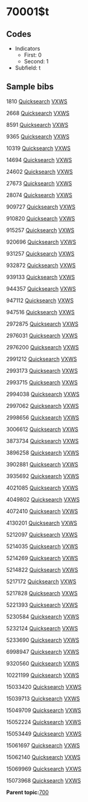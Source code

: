 # 70001$t

## Codes

-   Indicators
    -   First: 0
    -   Second: 1
-   Subfield: t

## Sample bibs

1810 [Quicksearch](https://search.library.yale.edu/catalog/1810) [VXWS](http://prodorbis.library.yale.edu:7014/vxws/GetHoldingsService?bibId=1810)

2668 [Quicksearch](https://search.library.yale.edu/catalog/2668) [VXWS](http://prodorbis.library.yale.edu:7014/vxws/GetHoldingsService?bibId=2668)

8591 [Quicksearch](https://search.library.yale.edu/catalog/8591) [VXWS](http://prodorbis.library.yale.edu:7014/vxws/GetHoldingsService?bibId=8591)

9365 [Quicksearch](https://search.library.yale.edu/catalog/9365) [VXWS](http://prodorbis.library.yale.edu:7014/vxws/GetHoldingsService?bibId=9365)

10319 [Quicksearch](https://search.library.yale.edu/catalog/10319) [VXWS](http://prodorbis.library.yale.edu:7014/vxws/GetHoldingsService?bibId=10319)

14694 [Quicksearch](https://search.library.yale.edu/catalog/14694) [VXWS](http://prodorbis.library.yale.edu:7014/vxws/GetHoldingsService?bibId=14694)

24602 [Quicksearch](https://search.library.yale.edu/catalog/24602) [VXWS](http://prodorbis.library.yale.edu:7014/vxws/GetHoldingsService?bibId=24602)

27673 [Quicksearch](https://search.library.yale.edu/catalog/27673) [VXWS](http://prodorbis.library.yale.edu:7014/vxws/GetHoldingsService?bibId=27673)

28074 [Quicksearch](https://search.library.yale.edu/catalog/28074) [VXWS](http://prodorbis.library.yale.edu:7014/vxws/GetHoldingsService?bibId=28074)

909727 [Quicksearch](https://search.library.yale.edu/catalog/909727) [VXWS](http://prodorbis.library.yale.edu:7014/vxws/GetHoldingsService?bibId=909727)

910820 [Quicksearch](https://search.library.yale.edu/catalog/910820) [VXWS](http://prodorbis.library.yale.edu:7014/vxws/GetHoldingsService?bibId=910820)

915257 [Quicksearch](https://search.library.yale.edu/catalog/915257) [VXWS](http://prodorbis.library.yale.edu:7014/vxws/GetHoldingsService?bibId=915257)

920696 [Quicksearch](https://search.library.yale.edu/catalog/920696) [VXWS](http://prodorbis.library.yale.edu:7014/vxws/GetHoldingsService?bibId=920696)

931257 [Quicksearch](https://search.library.yale.edu/catalog/931257) [VXWS](http://prodorbis.library.yale.edu:7014/vxws/GetHoldingsService?bibId=931257)

932872 [Quicksearch](https://search.library.yale.edu/catalog/932872) [VXWS](http://prodorbis.library.yale.edu:7014/vxws/GetHoldingsService?bibId=932872)

939133 [Quicksearch](https://search.library.yale.edu/catalog/939133) [VXWS](http://prodorbis.library.yale.edu:7014/vxws/GetHoldingsService?bibId=939133)

944357 [Quicksearch](https://search.library.yale.edu/catalog/944357) [VXWS](http://prodorbis.library.yale.edu:7014/vxws/GetHoldingsService?bibId=944357)

947112 [Quicksearch](https://search.library.yale.edu/catalog/947112) [VXWS](http://prodorbis.library.yale.edu:7014/vxws/GetHoldingsService?bibId=947112)

947516 [Quicksearch](https://search.library.yale.edu/catalog/947516) [VXWS](http://prodorbis.library.yale.edu:7014/vxws/GetHoldingsService?bibId=947516)

2972875 [Quicksearch](https://search.library.yale.edu/catalog/2972875) [VXWS](http://prodorbis.library.yale.edu:7014/vxws/GetHoldingsService?bibId=2972875)

2976031 [Quicksearch](https://search.library.yale.edu/catalog/2976031) [VXWS](http://prodorbis.library.yale.edu:7014/vxws/GetHoldingsService?bibId=2976031)

2976200 [Quicksearch](https://search.library.yale.edu/catalog/2976200) [VXWS](http://prodorbis.library.yale.edu:7014/vxws/GetHoldingsService?bibId=2976200)

2991212 [Quicksearch](https://search.library.yale.edu/catalog/2991212) [VXWS](http://prodorbis.library.yale.edu:7014/vxws/GetHoldingsService?bibId=2991212)

2993173 [Quicksearch](https://search.library.yale.edu/catalog/2993173) [VXWS](http://prodorbis.library.yale.edu:7014/vxws/GetHoldingsService?bibId=2993173)

2993715 [Quicksearch](https://search.library.yale.edu/catalog/2993715) [VXWS](http://prodorbis.library.yale.edu:7014/vxws/GetHoldingsService?bibId=2993715)

2994038 [Quicksearch](https://search.library.yale.edu/catalog/2994038) [VXWS](http://prodorbis.library.yale.edu:7014/vxws/GetHoldingsService?bibId=2994038)

2997062 [Quicksearch](https://search.library.yale.edu/catalog/2997062) [VXWS](http://prodorbis.library.yale.edu:7014/vxws/GetHoldingsService?bibId=2997062)

2998656 [Quicksearch](https://search.library.yale.edu/catalog/2998656) [VXWS](http://prodorbis.library.yale.edu:7014/vxws/GetHoldingsService?bibId=2998656)

3006612 [Quicksearch](https://search.library.yale.edu/catalog/3006612) [VXWS](http://prodorbis.library.yale.edu:7014/vxws/GetHoldingsService?bibId=3006612)

3873734 [Quicksearch](https://search.library.yale.edu/catalog/3873734) [VXWS](http://prodorbis.library.yale.edu:7014/vxws/GetHoldingsService?bibId=3873734)

3896258 [Quicksearch](https://search.library.yale.edu/catalog/3896258) [VXWS](http://prodorbis.library.yale.edu:7014/vxws/GetHoldingsService?bibId=3896258)

3902881 [Quicksearch](https://search.library.yale.edu/catalog/3902881) [VXWS](http://prodorbis.library.yale.edu:7014/vxws/GetHoldingsService?bibId=3902881)

3935692 [Quicksearch](https://search.library.yale.edu/catalog/3935692) [VXWS](http://prodorbis.library.yale.edu:7014/vxws/GetHoldingsService?bibId=3935692)

4021085 [Quicksearch](https://search.library.yale.edu/catalog/4021085) [VXWS](http://prodorbis.library.yale.edu:7014/vxws/GetHoldingsService?bibId=4021085)

4049802 [Quicksearch](https://search.library.yale.edu/catalog/4049802) [VXWS](http://prodorbis.library.yale.edu:7014/vxws/GetHoldingsService?bibId=4049802)

4072410 [Quicksearch](https://search.library.yale.edu/catalog/4072410) [VXWS](http://prodorbis.library.yale.edu:7014/vxws/GetHoldingsService?bibId=4072410)

4130201 [Quicksearch](https://search.library.yale.edu/catalog/4130201) [VXWS](http://prodorbis.library.yale.edu:7014/vxws/GetHoldingsService?bibId=4130201)

5212097 [Quicksearch](https://search.library.yale.edu/catalog/5212097) [VXWS](http://prodorbis.library.yale.edu:7014/vxws/GetHoldingsService?bibId=5212097)

5214035 [Quicksearch](https://search.library.yale.edu/catalog/5214035) [VXWS](http://prodorbis.library.yale.edu:7014/vxws/GetHoldingsService?bibId=5214035)

5214269 [Quicksearch](https://search.library.yale.edu/catalog/5214269) [VXWS](http://prodorbis.library.yale.edu:7014/vxws/GetHoldingsService?bibId=5214269)

5214822 [Quicksearch](https://search.library.yale.edu/catalog/5214822) [VXWS](http://prodorbis.library.yale.edu:7014/vxws/GetHoldingsService?bibId=5214822)

5217172 [Quicksearch](https://search.library.yale.edu/catalog/5217172) [VXWS](http://prodorbis.library.yale.edu:7014/vxws/GetHoldingsService?bibId=5217172)

5217828 [Quicksearch](https://search.library.yale.edu/catalog/5217828) [VXWS](http://prodorbis.library.yale.edu:7014/vxws/GetHoldingsService?bibId=5217828)

5221393 [Quicksearch](https://search.library.yale.edu/catalog/5221393) [VXWS](http://prodorbis.library.yale.edu:7014/vxws/GetHoldingsService?bibId=5221393)

5230584 [Quicksearch](https://search.library.yale.edu/catalog/5230584) [VXWS](http://prodorbis.library.yale.edu:7014/vxws/GetHoldingsService?bibId=5230584)

5232124 [Quicksearch](https://search.library.yale.edu/catalog/5232124) [VXWS](http://prodorbis.library.yale.edu:7014/vxws/GetHoldingsService?bibId=5232124)

5233690 [Quicksearch](https://search.library.yale.edu/catalog/5233690) [VXWS](http://prodorbis.library.yale.edu:7014/vxws/GetHoldingsService?bibId=5233690)

6998947 [Quicksearch](https://search.library.yale.edu/catalog/6998947) [VXWS](http://prodorbis.library.yale.edu:7014/vxws/GetHoldingsService?bibId=6998947)

9320560 [Quicksearch](https://search.library.yale.edu/catalog/9320560) [VXWS](http://prodorbis.library.yale.edu:7014/vxws/GetHoldingsService?bibId=9320560)

10221199 [Quicksearch](https://search.library.yale.edu/catalog/10221199) [VXWS](http://prodorbis.library.yale.edu:7014/vxws/GetHoldingsService?bibId=10221199)

15033420 [Quicksearch](https://search.library.yale.edu/catalog/15033420) [VXWS](http://prodorbis.library.yale.edu:7014/vxws/GetHoldingsService?bibId=15033420)

15039713 [Quicksearch](https://search.library.yale.edu/catalog/15039713) [VXWS](http://prodorbis.library.yale.edu:7014/vxws/GetHoldingsService?bibId=15039713)

15049709 [Quicksearch](https://search.library.yale.edu/catalog/15049709) [VXWS](http://prodorbis.library.yale.edu:7014/vxws/GetHoldingsService?bibId=15049709)

15052224 [Quicksearch](https://search.library.yale.edu/catalog/15052224) [VXWS](http://prodorbis.library.yale.edu:7014/vxws/GetHoldingsService?bibId=15052224)

15053449 [Quicksearch](https://search.library.yale.edu/catalog/15053449) [VXWS](http://prodorbis.library.yale.edu:7014/vxws/GetHoldingsService?bibId=15053449)

15061697 [Quicksearch](https://search.library.yale.edu/catalog/15061697) [VXWS](http://prodorbis.library.yale.edu:7014/vxws/GetHoldingsService?bibId=15061697)

15062140 [Quicksearch](https://search.library.yale.edu/catalog/15062140) [VXWS](http://prodorbis.library.yale.edu:7014/vxws/GetHoldingsService?bibId=15062140)

15069969 [Quicksearch](https://search.library.yale.edu/catalog/15069969) [VXWS](http://prodorbis.library.yale.edu:7014/vxws/GetHoldingsService?bibId=15069969)

15073968 [Quicksearch](https://search.library.yale.edu/catalog/15073968) [VXWS](http://prodorbis.library.yale.edu:7014/vxws/GetHoldingsService?bibId=15073968)

**Parent topic:**[700](../../tags/700/700.md)

